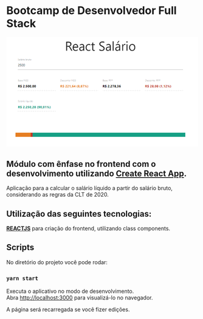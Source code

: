 # Bootcamp de Desenvolvedor Full Stack

![Tela Inicial](https://github.com/rodrigowaldow/calculate-net-salary/blob/master/react-salary.png?raw=true)

## Módulo com ênfase no frontend com o desenvolvimento utilizando [Create React App](https://github.com/facebook/create-react-app).
Aplicação para a calcular o salário líquido a partir do salário bruto, considerando as regras da CLT de 2020.

## Utilização das seguintes tecnologias:  
 **[REACTJS](https://pt-br.reactjs.org/)** para criação do frontend, utilizando class components.  
 
## Scripts

No diretório do projeto você pode rodar:

### `yarn start`

Executa o aplicativo no modo de desenvolvimento.<br />
Abra [http://localhost:3000](http://localhost:3000) para visualizá-lo no navegador.

A página será recarregada se você fizer edições. <br />


